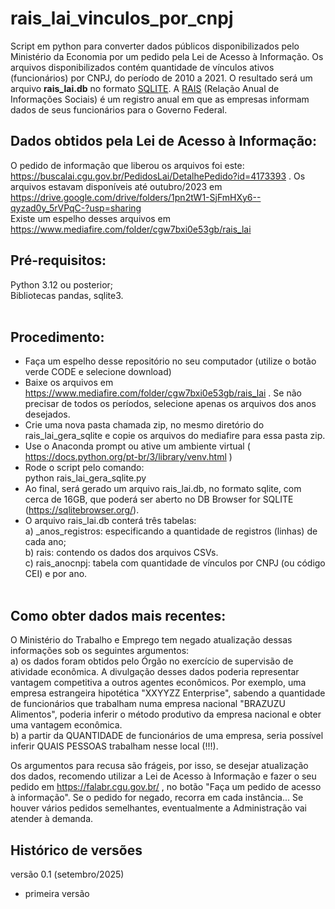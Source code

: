 # rais_lai_vinculos_por_cnpj
Script em python para converter dados públicos disponibilizados pelo Ministério da Economia por um pedido pela Lei de Acesso à Informação. Os arquivos disponibilizados contém quantidade de vínculos ativos (funcionários) por CNPJ, do período de 2010 a 2021. O resultado será um arquivo <b>rais_lai.db</b> no formato [SQLITE](https://pt.wikipedia.org/wiki/SQLite). A [RAIS](https://www.gov.br/trabalho-e-emprego/pt-br/assuntos/estatisticas-trabalho/o-pdet/o-que-e-rais) (Relação Anual de Informações Sociais) é um registro anual em que as empresas informam dados de seus funcionários para o Governo Federal. 

## Dados obtidos pela Lei de Acesso à Informação:
O pedido de informação que liberou os arquivos foi este: https://buscalai.cgu.gov.br/PedidosLai/DetalhePedido?id=4173393 . Os arquivos estavam disponíveis até outubro/2023 em https://drive.google.com/drive/folders/1pn2tW1-SjFmHXy6--qyzad0y_5rVPqC-?usp=sharing <br>
Existe um espelho desses arquivos em https://www.mediafire.com/folder/cgw7bxi0e53gb/rais_lai <br>


## Pré-requisitos:
Python 3.12 ou posterior;<br>
Bibliotecas pandas, sqlite3.<br><br>

## Procedimento:
- Faça um espelho desse repositório no seu computador (utilize o botão verde CODE e selecione download)<br>
- Baixe os arquivos em https://www.mediafire.com/folder/cgw7bxi0e53gb/rais_lai . Se não precisar de todos os períodos, selecione apenas os arquivos dos anos desejados.<br>
- Crie uma nova pasta chamada zip, no mesmo diretório do rais_lai_gera_sqlite e copie os arquivos do mediafire para essa pasta zip.<br>
- Use o Anaconda prompt ou ative um ambiente virtual ( https://docs.python.org/pt-br/3/library/venv.html )<br>
- Rode o script pelo comando:<br>
python rais_lai_gera_sqlite.py<br>
- Ao final, será gerado um arquivo rais_lai.db, no formato sqlite, com cerca de 16GB, que poderá ser aberto no DB Browser for SQLITE (https://sqlitebrowser.org/).<br>
- O arquivo rais_lai.db conterá três tabelas:<br> 
a) _anos_registros: especificando a quantidade de registros (linhas) de cada ano;<br> 
b) rais: contendo os dados dos arquivos CSVs. <br>
c) rais_anocnpj: tabela com quantidade de vínculos por CNPJ (ou código CEI) e por ano.<br><br>

## Como obter dados mais recentes:
O Ministério do Trabalho e Emprego tem negado atualização dessas informações sob os seguintes argumentos:<br>
a) os dados foram obtidos pelo Órgão no exercício de supervisão de atividade econômica. A divulgação desses dados poderia representar vantagem competitiva a outros agentes econômicos. Por exemplo, uma empresa estrangeira hipotética "XXYYZZ Enterprise", sabendo a quantidade de funcionários que trabalham numa empresa nacional "BRAZUZU Alimentos", poderia inferir o método produtivo da empresa nacional e obter uma vantagem econômica.<br>
b) a partir da QUANTIDADE de funcionários de uma empresa, seria possível inferir QUAIS PESSOAS trabalham nesse local (!!!). <br>

Os argumentos para recusa são frágeis, por isso, se desejar atualização dos dados, recomendo utilizar a Lei de Acesso à Informação e fazer o seu pedido em https://falabr.cgu.gov.br/ , no botão "Faça um pedido de acesso à informação". Se o pedido for negado, recorra em cada instância... Se houver vários pedidos semelhantes, eventualmente a Administração vai atender à demanda.

## Histórico de versões

versão 0.1 (setembro/2025)
- primeira versão
